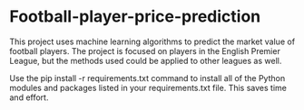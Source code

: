 # Football-player-price-prediction


This project uses machine learning algorithms to predict the market value of football players. The project is focused on players in the English Premier League, but the methods used could be applied to other leagues as well.

Use the pip install -r requirements.txt command to install all of the Python modules and packages listed in your requirements.txt file. This saves time and effort.
